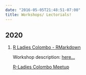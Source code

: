 ```yaml
---
date: "2016-05-05T21:48:51-07:00"
title: Workshops/ Lectorials! 
---
```



## 2020

1. [R Ladies Colombo - RMarkdown](/rmarkdown_rladies/rmarkdownRladies_tst.html)

    Workshop description: [here...](https://rladiescolombo.netlify.app/talk/1_rmarkdown/)

    [R-Ladies Colombo Meetup](https://www.meetup.com/rladies-colombo/events/275260700/)